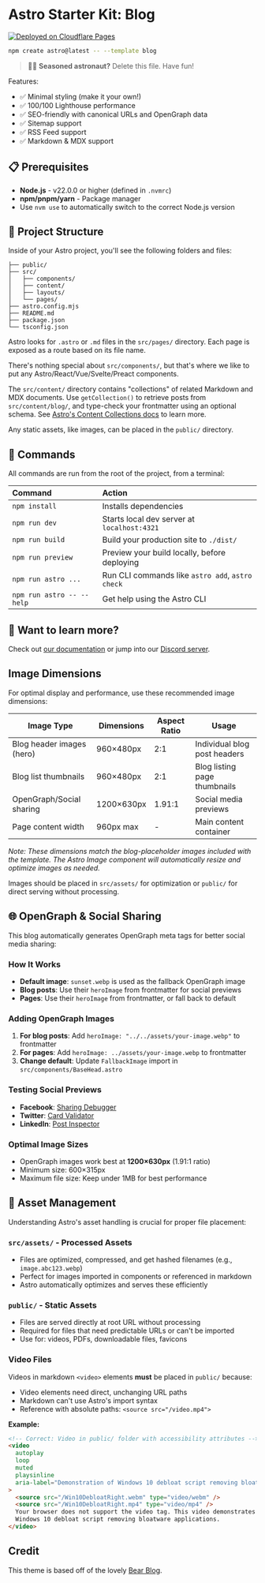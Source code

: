 # Astro Starter Kit: Blog

[![Deployed on Cloudflare Pages](https://img.shields.io/badge/Deployed%20on-Cloudflare%20Pages-f38020?logo=cloudflare&logoColor=white)](https://frankpigeon.com)

```sh
npm create astro@latest -- --template blog
```

> 🧑‍🚀 **Seasoned astronaut?** Delete this file. Have fun!

Features:

- ✅ Minimal styling (make it your own!)
- ✅ 100/100 Lighthouse performance
- ✅ SEO-friendly with canonical URLs and OpenGraph data
- ✅ Sitemap support
- ✅ RSS Feed support
- ✅ Markdown & MDX support

## 📋 Prerequisites

- **Node.js** - v22.0.0 or higher (defined in `.nvmrc`)
- **npm/pnpm/yarn** - Package manager
- Use `nvm use` to automatically switch to the correct Node.js version

## 🚀 Project Structure

Inside of your Astro project, you'll see the following folders and files:

```text
├── public/
├── src/
│   ├── components/
│   ├── content/
│   ├── layouts/
│   └── pages/
├── astro.config.mjs
├── README.md
├── package.json
└── tsconfig.json
```

Astro looks for `.astro` or `.md` files in the `src/pages/` directory. Each page is exposed as a route based on its file name.

There's nothing special about `src/components/`, but that's where we like to put any Astro/React/Vue/Svelte/Preact components.

The `src/content/` directory contains "collections" of related Markdown and MDX documents. Use `getCollection()` to retrieve posts from `src/content/blog/`, and type-check your frontmatter using an optional schema. See [Astro's Content Collections docs](https://docs.astro.build/en/guides/content-collections/) to learn more.

Any static assets, like images, can be placed in the `public/` directory.

## 🧞 Commands

All commands are run from the root of the project, from a terminal:

| Command                   | Action                                           |
| :------------------------ | :----------------------------------------------- |
| `npm install`             | Installs dependencies                            |
| `npm run dev`             | Starts local dev server at `localhost:4321`      |
| `npm run build`           | Build your production site to `./dist/`          |
| `npm run preview`         | Preview your build locally, before deploying     |
| `npm run astro ...`       | Run CLI commands like `astro add`, `astro check` |
| `npm run astro -- --help` | Get help using the Astro CLI                     |

## 👀 Want to learn more?

Check out [our documentation](https://docs.astro.build) or jump into our [Discord server](https://astro.build/chat).

## Image Dimensions

For optimal display and performance, use these recommended image dimensions:

| Image Type                | Dimensions | Aspect Ratio | Usage                        |
| ------------------------- | ---------- | ------------ | ---------------------------- |
| Blog header images (hero) | 960×480px  | 2:1          | Individual blog post headers |
| Blog list thumbnails      | 960×480px  | 2:1          | Blog listing page thumbnails |
| OpenGraph/Social sharing  | 1200×630px | 1.91:1       | Social media previews        |
| Page content width        | 960px max  | -            | Main content container       |

_Note: These dimensions match the blog-placeholder images included with the template. The Astro Image component will automatically resize and optimize images as needed._

Images should be placed in `src/assets/` for optimization or `public/` for direct serving without processing.

## 🌐 OpenGraph & Social Sharing

This blog automatically generates OpenGraph meta tags for better social media sharing:

### How It Works

- **Default image**: `sunset.webp` is used as the fallback OpenGraph image
- **Blog posts**: Use their `heroImage` from frontmatter for social previews
- **Pages**: Use their `heroImage` from frontmatter, or fall back to default

### Adding OpenGraph Images

1. **For blog posts**: Add `heroImage: "../../assets/your-image.webp"` to frontmatter
2. **For pages**: Add `heroImage: ../assets/your-image.webp` to frontmatter
3. **Change default**: Update `FallbackImage` import in `src/components/BaseHead.astro`

### Testing Social Previews

- **Facebook**: [Sharing Debugger](https://developers.facebook.com/tools/debug/)
- **Twitter**: [Card Validator](https://cards-dev.twitter.com/validator)
- **LinkedIn**: [Post Inspector](https://www.linkedin.com/post-inspector/)

### Optimal Image Sizes

- OpenGraph images work best at **1200×630px** (1.91:1 ratio)
- Minimum size: 600×315px
- Maximum file size: Keep under 1MB for best performance

## 📁 Asset Management

Understanding Astro's asset handling is crucial for proper file placement:

### `src/assets/` - Processed Assets

- Files are optimized, compressed, and get hashed filenames (e.g., `image.abc123.webp`)
- Perfect for images imported in components or referenced in markdown
- Astro automatically optimizes and serves these efficiently

### `public/` - Static Assets

- Files are served directly at root URL without processing
- Required for files that need predictable URLs or can't be imported
- Use for: videos, PDFs, downloadable files, favicons

### Video Files

Videos in markdown `<video>` elements **must** be placed in `public/` because:

- Video elements need direct, unchanging URL paths
- Markdown can't use Astro's import syntax
- Reference with absolute paths: `<source src="/video.mp4">`

**Example:**

```html
<!-- Correct: Video in public/ folder with accessibility attributes -->
<video
  autoplay
  loop
  muted
  playsinline
  aria-label="Demonstration of Windows 10 debloat script removing bloatware and unwanted applications"
>
  <source src="/Win10DebloatRight.webm" type="video/webm" />
  <source src="/Win10DebloatRight.mp4" type="video/mp4" />
  Your browser does not support the video tag. This video demonstrates the
  Windows 10 debloat script removing bloatware applications.
</video>
```

## Credit

This theme is based off of the lovely [Bear Blog](https://github.com/HermanMartinus/bearblog/).
